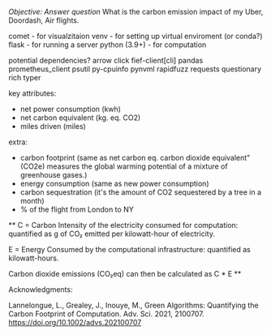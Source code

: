 *Objective: Answer question*
What is the carbon emission impact of my Uber, Doordash, Air flights.


comet - for visualzitaion
venv - for setting up virtual enviroment (or conda?)
flask - for running a server
python (3.9+) - for computation

potential dependencies?
    arrow
    click
    fief-client[cli]
    pandas
    prometheus_client
    psutil
    py-cpuinfo
    pynvml
    rapidfuzz
    requests
    questionary
    rich
    typer

key attributes:
- net power consumption (kwh)
- net carbon equivalent (kg. eq. CO2)
- miles driven (miles)

extra:
- carbon footprint (same as net carbon eq. carbon dioxide equivalent" (CO2e) measures the global warming potential of a mixture of greenhouse gases.)
- energy consumption (same as new power consumption)
- carbon sequestration (it's the amount of CO2 sequestered by a tree in a month)
- % of the flight from London to NY

**
C = Carbon Intensity of the electricity consumed for computation: quantified as g of CO₂ emitted per kilowatt-hour of electricity.

E = Energy Consumed by the computational infrastructure: quantified as kilowatt-hours.

Carbon dioxide emissions (CO₂eq) can then be calculated as C * E
**


Acknowledgments:

Lannelongue, L., Grealey, J., Inouye, M., Green Algorithms: Quantifying the Carbon Footprint of Computation. Adv. Sci. 2021, 2100707. https://doi.org/10.1002/advs.202100707